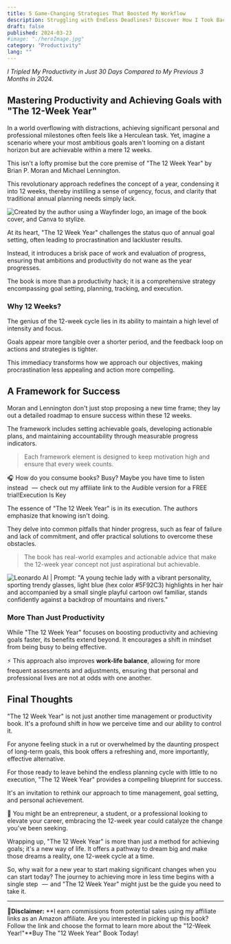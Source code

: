 ```yaml
---
title: 5 Game-Changing Strategies That Boosted My Workflow
description: Struggling with Endless Deadlines? Discover How I Took Back Control and Supercharged My Productivity!
draft: false
published: 2024-03-23
#image: "./heroImage.jpg"
category: "Productivity"
lang: ""
---
```



_I Tripled My Productivity in Just 30 Days Compared to My Previous 3 Months in 2024._

## Mastering Productivity and Achieving Goals with "The 12-Week Year"

In a world overflowing with distractions, achieving significant personal and professional milestones often feels like a Herculean task. Yet, imagine a scenario where your most ambitious goals aren't looming on a distant horizon but are achievable within a mere 12 weeks.

This isn't a lofty promise but the core premise of "The 12 Week Year" by Brian P. Moran and Michael Lennington.

This revolutionary approach redefines the concept of a year, condensing it into 12 weeks, thereby instilling a sense of urgency, focus, and clarity that traditional annual planning needs simply lack.


![Created by the author using a Wayfinder logo, an image of the book cover, and Canva to stylize.](https://res-3.cloudinary.com/ddicetqs5/image/upload/f_auto,fl_force_strip,q_auto:best/v1/wayfinder-ghost-blog/12-week)

At its heart, "The 12 Week Year" challenges the status quo of annual goal setting, often leading to procrastination and lackluster results.

Instead, it introduces a brisk pace of work and evaluation of progress, ensuring that ambitions and productivity do not wane as the year progresses.

The book is more than a productivity hack; it is a comprehensive strategy encompassing goal setting, planning, tracking, and execution.

### Why 12 Weeks?

The genius of the 12-week cycle lies in its ability to maintain a high level of intensity and focus.

Goals appear more tangible over a shorter period, and the feedback loop on actions and strategies is tighter.

This immediacy transforms how we approach our objectives, making procrastination less appealing and action more compelling.

## A Framework for Success

Moran and Lennington don't just stop proposing a new time frame; they lay out a detailed roadmap to ensure success within these 12 weeks.

The framework includes setting achievable goals, developing actionable plans, and maintaining accountability through measurable progress indicators.

> Each framework element is designed to keep motivation high and ensure that every week counts.

🎧 How do you consume books? Busy? Maybe you have time to listen instead   —  check out my affiliate link to the Audible version for a FREE trial!Execution Is Key

The essence of "The 12 Week Year" is in its execution. The authors emphasize that knowing isn't doing.

They delve into common pitfalls that hinder progress, such as fear of failure and lack of commitment, and offer practical solutions to overcome these obstacles.

> The book has real-world examples and actionable advice that make the 12-week year concept not just aspirational but achievable.

![Leonardo AI | Prompt: "A young techie lady with a vibrant personality, sporting trendy glasses, light blue (hex color #5F92C3) highlights in her hair and accompanied by a small single playful cartoon owl familiar, stands confidently against a backdrop of mountains and rivers."](https://res-5.cloudinary.com/ddicetqs5/image/upload/f_auto,fl_force_strip,q_auto:best/v1/wayfinder-ghost-blog/Young-Techie-Lady--12-)

### More Than Just Productivity

While "The 12 Week Year" focuses on boosting productivity and achieving goals faster, its benefits extend beyond. It encourages a shift in mindset from being busy to being effective.

⚡ This approach also improves **work-life balance**, allowing for more frequent assessments and adjustments, ensuring that personal and professional lives are not at odds with one another.

## Final Thoughts

"The 12 Week Year" is not just another time management or productivity book. It's a profound shift in how we perceive time and our ability to control it.

For anyone feeling stuck in a rut or overwhelmed by the daunting prospect of long-term goals, this book offers a refreshing and, more importantly, effective alternative.

For those ready to leave behind the endless planning cycle with little to no execution, "The 12 Week Year" provides a compelling blueprint for success.

It's an invitation to rethink our approach to time management, goal setting, and personal achievement.

🏅 You might be an entrepreneur, a student, or a professional looking to elevate your career, embracing the 12-week year could catalyze the change you've been seeking.

Wrapping up, "The 12 Week Year" is more than just a method for achieving goals; it's a new way of life. It offers a pathway to dream big and make those dreams a reality, one 12-week cycle at a time.

So, why wait for a new year to start making significant changes when you can start today? The journey to achieving more in less time begins with a single step   —  and "The 12 Week Year" might just be the guide you need to take it.

---

🛒**Disclaimer:** **I earn commissions from potential sales using my affiliate links as an Amazon affiliate. Are you interested in picking up this book? Follow the link and choose the format to learn more about the "12-Week Year!"**Buy The "12 Week Year" Book Today!
